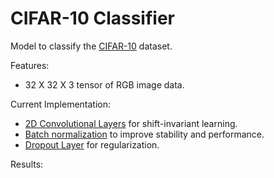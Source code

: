 ﻿# CIFAR-10 Classifier

Model to classify the [CIFAR-10](https://www.cs.toronto.edu/~kriz/cifar.html) dataset.

Features:
 - 32 X 32 X 3 tensor of RGB image data.

Current Implementation:
 - [2D Convolutional Layers](https://en.wikipedia.org/wiki/Convolutional_neural_network) for shift-invariant learning.
 - [Batch normalization](https://en.wikipedia.org/wiki/Batch_normalization) to improve stability and performance.
 - [Dropout Layer](https://en.wikipedia.org/wiki/Dilution_(neural_networks)) for regularization.

Results:

